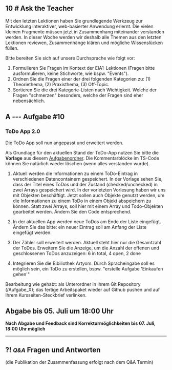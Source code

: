 ## **10 _#_** Ask the Teacher

Mit den letzten Lektionen haben Sie grundlegende Werkzeug zur Entwicklung interaktiver, web-basierter Anwendung erlernt. Die vielen kleinen Fragmente müssen jetzt in Zusammenhang miteinander verstanden werden. In dieser Woche werden wir deshalb alle Themen aus den letzten Lektionen reviewen, Zusammenhänge klären und mögliche Wissenslücken füllen.

Bitte bereiten Sie sich auf unsere Durchsprache wie folgt vor:

1. Formulieren Sie Fragen im Kontext der EIA1-Lektionen (Fragen bitte ausformulieren, keine Stichworte, wie bspw. "Events").
2. Ordnen Sie die Fragen einer der drei folgenden Kategorien zu: (1) Theoriethema, (2) Praxisthema, (3) Off-Topic.
3. Sortieren Sie die drei Kategorie-Listen nach Wichtigkeit. Welche der Fragen "schmerzen" besonders, welche der Fragen sind eher nebensächlich.



## **A _---_** Aufgabe #10
### ToDo App 2.0

Die ToDo App soll nun angepasst und erweitert werden.

Als Grundlage für den aktuellen Stand der ToDo-App nutzen Sie bitte die **Vorlage** aus diesem [Aufgabenordner](https://github.com/gabriel-rausch/EIA1-SoSe20/tree/master/task_material/). Die Kommentarblöcke im TS-Code können Sie natürlich wieder löschen (wenn alles verstanden wurde).


1. Aktuell werden die Informationen zu einem ToDo-Eintrag in verschiedenen Datencontainern gespeichert. In der Vorlage sehen Sie, dass der Titel eines ToDos und der Zustand (checked/unchecked) in zwei Arrays gespeichert wird. In der vorletzten Vorlesung haben wir uns mit Objekten beschäftigt. Jetzt sollen auch Objekte genutzt werden, um die Informationen zu einem ToDo in einem Objekt abspeichern zu können. Statt zwei Arrays, soll hier mit einem Array und Todo-Objekten gearbeitet werden. Ändern Sie den Code entsprechend.

2. In der aktuellen App werden neue ToDos am Ende der Liste eingefügt. Ändern Sie das bitte: ein neuer Eintrag soll am Anfang der Liste eingefügt werden.

3. Der Zähler soll erweitert werden. Aktuell steht hier nur die Gesamtzahl der ToDos. Erweitern Sie die Anzeige, um die Anzahl der offenen und geschlossenen ToDos anzuzeigen: 6 in total, 4 open, 2 done

4. Integrieren Sie die Bibiliothek Artyom. Durch Spracheingabe soll es möglich sein, ein ToDo zu erstellen, bspw. "erstelle Aufgabe 'Einkaufen gehen'"

Bearbeitung wie gehabt: als Unterordner in Ihrem Git Repository (/Aufgabe_X); das fertige Arbeitspaket wieder auf Github pushen und auf Ihrem Kursseiten-Steckbrief verlinken.

## Abgabe bis 05. Juli um 18:00 Uhr
__Nach Abgabe und Feedback sind Korrekturmöglichkeiten bis 07. Juli, 18:00 Uhr möglich__


---


## **?! _<small>Q&A</small>_** Fragen und Antworten
(die Publikation der Zusammenfassung erfolgt nach dem Q&A Termin)
